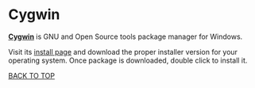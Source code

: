 Cygwin
======
[**Cygwin**](https://www.cygwin.com) is GNU and Open Source tools package manager for Windows.

Visit its [install page](https://cygwin.com/install.html) and download the proper installer version for your operating system.  Once package is downloaded, double click to install it.

[BACK TO TOP](https://github.com/ctrl-alt-del/devenv)
